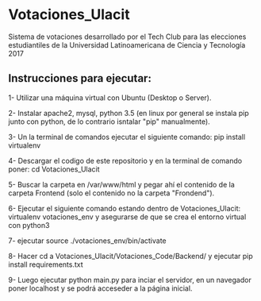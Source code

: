 # Votaciones_Ulacit
Sistema de votaciones desarrollado por el Tech Club para las elecciones estudiantiles de la Universidad Latinoamericana de Ciencia y Tecnología 2017

## Instrucciones para ejecutar:

1- Utilizar una máquina virtual con Ubuntu (Desktop o Server).

2- Instalar apache2, mysql, python 3.5 (en linux por general se instala pip junto con python, de lo contrario isntalar "pip" manualmente).

3- Un la terminal de comandos ejecutar el siguiente comando: pip install virtualenv

4- Descargar el codigo de este repositorio y en la terminal de comando poner: cd Votaciones_Ulacit

5- Buscar la carpeta en /var/www/html y pegar ahí el contenido de la carpeta Frontend (solo el contenido no la carpeta "Frondend").

6- Ejecutar el siguiente comando estando dentro de Votaciones_Ulacit:
    virtualenv votaciones_env
y asegurarse de que se crea el entorno virtual con python3

7- ejecutar source ./votaciones_env/bin/activate

8- Hacer cd a Votaciones_Ulacit/Votaciones_Code/Backend/ y ejecutar pip install requirements.txt

9- Luego ejecutar python main.py para inciar el servidor, en un navegador poner localhost y se podrá acceseder a la página inicial.
